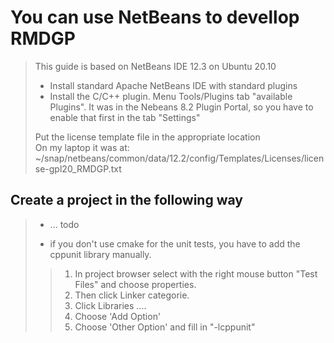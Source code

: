 # You can use NetBeans to devellop RMDGP
> This guide is based on NetBeans IDE 12.3 on Ubuntu 20.10
>
> - Install standard Apache NetBeans IDE with standard plugins
> - Install the C/C++ plugin. Menu Tools/Plugins tab "available Plugins".
>                   It was in the Nebeans 8.2 Plugin Portal, so you have to enable that first in the tab "Settings"
>
> Put the license template file in the appropriate location  
>  On my laptop it was at: ~/snap/netbeans/common/data/12.2/config/Templates/Licenses/license-gpl20_RMDGP.txt
>
## Create a project in the following way
> - ... todo
>  
> - if you don't use cmake for the unit tests, you have to add the cppunit library manually. 
>> 1. In project browser select with the right mouse button "Test Files" and choose properties.
>> 1. Then click Linker categorie. 
>> 1. Click Libraries .... 
>> 1. Choose 'Add Option' 
>> 1. Choose 'Other Option' and fill in "-lcppunit"
